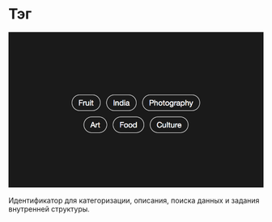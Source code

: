 # Тэг

![Тэг](_images/tag.png)

Идентификатор для категоризации, описания, поиска данных и задания внутренней структуры.